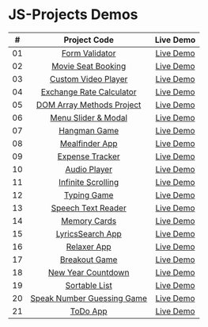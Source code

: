 # JS-Projects Demos

|  #  |                          Project Code                           |                     Live Demo                      |
| :-: | :-------------------------------------------------------------: | :------------------------------------------------: |
| 01  |         [Form Validator](./Projects/01-Form-Validator/)         |     [Live Demo](https://mo-form.netlify.app/)      |
| 02  |     [Movie Seat Booking](./Projects/02-Movie-Seat-Booking/)     |   [Live Demo](https://book-movies.netlify.app/)    |
| 03  |    [Custom Video Player](./Projects/03-Custom-Video-Player/)    | [Live Demo](https://mo-video-player.netlify.app/)  |
| 04  |    [Exchange Rate Calculator](./Projects/04-Exchange-Rate/)     |   [Live Demo](https://mo-exchange.netlify.app/)    |
| 05  |  [DOM Array Methods Project](./Projects/05-DOM-Array-Methods/)  |   [Live Demo](https://mo-dom-array.netlify.app/)   |
| 06  |     [Menu Slider & Modal](./Projects/06-Modal-Menu-Slider/)     |  [Live Demo](https://mo-simple-page.netlify.app/)  |
| 07  |             [Hangman Game](./Projects/07-Hangman/)              |  [Live Demo](https://the-mo-hangman.netlify.app/)  |
| 08  |          [Mealfinder App](./Projects/08-Meal-Finder/)           |  [Live Demo](https://mo-meal-finder.netlify.app/)  |
| 09  |        [Expense Tracker](./Projects/09-Expense-Tracker/)        | [Live Demo](https://mo-breakout-game.netlify.app/) |
| 10  |           [Audio Player](./Projects/10-Audio-Player/)           | [Live Demo](https://mo-music-player.netlify.app/)  |
| 11  |     [Infinite Scrolling](./Projects/11-Infinite-Scrolling/)     |    [Live Demo](https://mo-my-blog.netlify.app/)    |
| 12  |             [Typing Game](./Projects/12-Type-Race/)             |   [Live Demo](https://mo-type-game.netlify.app/)   |
| 13  |     [Speech Text Reader](./Projects/13-Speech-Text-Reader/)     |  [Live Demo](https://mo-speech-text.netlify.app/)  |
| 14  |           [Memory Cards](./Projects/14-Memory-Cards/)           | [Live Demo](https://mo-memory-cards.netlify.app/)  |
| 15  |        [LyricsSearch App](./Projects/15-Lyrics-Search/)         | [Live Demo](https://mo-lyrics-search.netlify.app/) |
| 16  |              [Relaxer App](./Projects/16-Relaxer/)              |    [Live Demo](https://mo-relaxer.netlify.app/)    |
| 17  |            [Breakout Game](./Projects/17-Breakout/)             | [Live Demo](https://mo-breakout-game.netlify.app/) |
| 18  |     [New Year Countdown](./Projects/18-New-Year-Countdown/)     |   [Live Demo](https://mo-new-year.netlify.app/)    |
| 19  |          [Sortable List](./Projects/19-Sortable-List/)          | [Live Demo](https://mo-sortable-list.netlify.app/) |
| 20  | [Speak Number Guessing Game](./Projects/20-Speak-Number-Guess/) |   [Live Demo](https://mo-speak-num.netlify.app/)   |
| 21  |     [ToDo App](./Projects/21-ToDo-Board/)     |  [Live Demo](https://mo-todo-board.netlify.app/)   |

